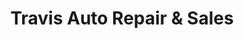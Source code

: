 ---
title: "Travis Auto Repair & Sales"
url: /richmond/travis-auto-repair-and-sales/
shop: car repair
---